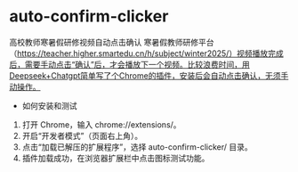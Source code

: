 # auto-confirm-clicker
高校教师寒暑假研修视频自动点击确认
寒暑假教师研修平台（https://teacher.higher.smartedu.cn/h/subject/winter2025/）视频播放完成后，需要手动点击“确认”后，才会播放下一个视频。比较浪费时间，用Deepseek+Chatgpt简单写了个Chrome的插件，安装后会自动点击确认，无须手动操作。
- 如何安装和测试
1. 打开 Chrome，输入 chrome://extensions/。
2. 开启“开发者模式”（页面右上角）。
3. 点击“加载已解压的扩展程序”，选择 auto-confirm-clicker/ 目录。
4. 插件加载成功，在浏览器扩展栏中点击图标测试功能。
